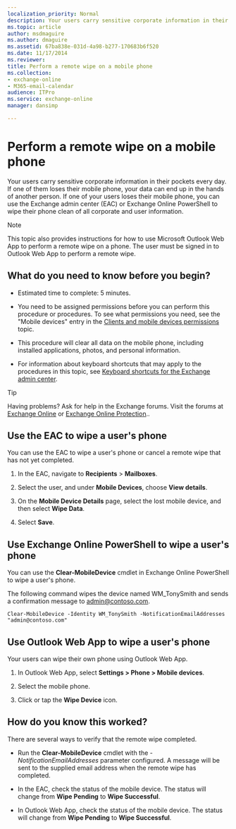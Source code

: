 ```yaml
---
localization_priority: Normal
description: Your users carry sensitive corporate information in their pockets every day. If one of them loses their mobile phone, your data can end up in the hands of another person. If one of your users loses their mobile phone, you can use the Exchange admin center (EAC) or Exchange Online PowerShell to wipe their phone clean of all corporate and user information.
ms.topic: article
author: msdmaguire
ms.author: dmaguire
ms.assetid: 67ba838e-031d-4a98-b277-170683b6f520
ms.date: 11/17/2014
ms.reviewer: 
title: Perform a remote wipe on a mobile phone
ms.collection: 
- exchange-online
- M365-email-calendar
audience: ITPro
ms.service: exchange-online
manager: dansimp

---
```


# Perform a remote wipe on a mobile phone

Your users carry sensitive corporate information in their pockets every day. If one of them loses their mobile phone, your data can end up in the hands of another person. If one of your users loses their mobile phone, you can use the Exchange admin center (EAC) or Exchange Online PowerShell to wipe their phone clean of all corporate and user information.

> [!NOTE]
> This topic also provides instructions for how to use Microsoft Outlook Web App to perform a remote wipe on a phone. The user must be signed in to Outlook Web App to perform a remote wipe.

## What do you need to know before you begin?

- Estimated time to complete: 5 minutes.

- You need to be assigned permissions before you can perform this procedure or procedures. To see what permissions you need, see the "Mobile devices" entry in the [Clients and mobile devices permissions](https://technet.microsoft.com/library/57eca42a-5a7f-4c65-89f0-7a84f2dbea19.aspx) topic.

- This procedure will clear all data on the mobile phone, including installed applications, photos, and personal information.

- For information about keyboard shortcuts that may apply to the procedures in this topic, see [Keyboard shortcuts for the Exchange admin center](../../accessibility/keyboard-shortcuts-in-admin-center.md).

> [!TIP]
> Having problems? Ask for help in the Exchange forums. Visit the forums at [Exchange Online](https://go.microsoft.com/fwlink/p/?linkId=267542) or [Exchange Online Protection](https://go.microsoft.com/fwlink/p/?linkId=285351)..

## Use the EAC to wipe a user's phone

You can use the EAC to wipe a user's phone or cancel a remote wipe that has not yet completed.

1. In the EAC, navigate to **Recipients** \> **Mailboxes**.

2. Select the user, and under **Mobile Devices**, choose **View details**.

3. On the **Mobile Device Details** page, select the lost mobile device, and then select **Wipe Data**.

4. Select **Save**.

## Use Exchange Online PowerShell to wipe a user's phone

You can use the **Clear-MobileDevice** cmdlet in Exchange Online PowerShell to wipe a user's phone.

The following command wipes the device named WM_TonySmith and sends a confirmation message to admin@contoso.com.

```
Clear-MobileDevice -Identity WM_TonySmith -NotificationEmailAddresses "admin@contoso.com"
```

## Use Outlook Web App to wipe a user's phone

Your users can wipe their own phone using Outlook Web App.

1. In Outlook Web App, select **Settings \> Phone \> Mobile devices**.

2. Select the mobile phone.

3. Click or tap the **Wipe Device** icon.

## How do you know this worked?

There are several ways to verify that the remote wipe completed.

- Run the **Clear-MobileDevice** cmdlet with the _-NotificationEmailAddresses_ parameter configured. A message will be sent to the supplied email address when the remote wipe has completed.

- In the EAC, check the status of the mobile device. The status will change from **Wipe Pending** to **Wipe Successful**.

- In Outlook Web App, check the status of the mobile device. The status will change from **Wipe Pending** to **Wipe Successful**.



